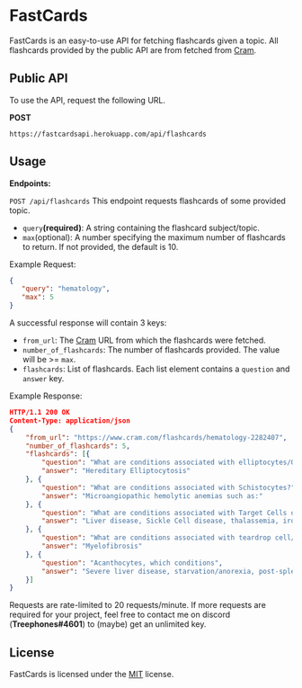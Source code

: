 # FastCards

FastCards is an easy-to-use API for fetching flashcards given a topic. All flashcards provided by the public API are from fetched from [Cram](www.cram.com).

## Public API

To use the API, request the following URL.

**POST**
```
https://fastcardsapi.herokuapp.com/api/flashcards
```

## Usage

**Endpoints:**

`POST /api/flashcards` This endpoint requests flashcards of some provided topic.

- `query`**(required)**: A string containing the flashcard subject/topic.
- `max`(optional): A number specifying the maximum number of flashcards to return. If not provided, the default is 10.

Example Request:
```json
{
   "query": "hematology",
   "max": 5
}
```
A successful response will contain 3 keys:
- `from_url`: The [Cram](www.cram.com) URL from which the flashcards were fetched.
- `number_of_flashcards`: The number of flashcards provided. The value will be >= `max`.
- `flashcards`: List of flashcards. Each list element contains a `question` and `answer` key.

Example Response:
```json
HTTP/1.1 200 OK
Content-Type: application/json
{
    "from_url": "https://www.cram.com/flashcards/hematology-2282407",
    "number_of_flashcards": 5,
    "flashcards": [{
        "question": "What are conditions associated with elliptocytes/Ovalcytes",
        "answer": "Hereditary Elliptocytosis"
    }, {
        "question": "What are conditions associated with Schistocytes?",
        "answer": "Microangiopathic hemolytic anemias such as:"
    }, {
        "question": "What are conditions associated with Target Cells on blood film?",
        "answer": "Liver disease, Sickle Cell disease, thalassemia, iron deficiency, asplenia"
    }, {
        "question": "What are conditions associated with teardrop cell/dacrocytes on blood film?",
        "answer": "Myelofibrosis"
    }, {
        "question": "Acanthocytes, which conditions",
        "answer": "Severe liver disease, starvation/anorexia, post-splenectomy"
    }]
}
```
Requests are rate-limited to 20 requests/minute. If more requests are required for your project, feel free to contact me on discord (**Treephones#4601**) to (maybe) get an unlimited key.


## License
FastCards is licensed under the [MIT](https://choosealicense.com/licenses/mit/) license.